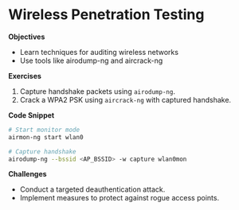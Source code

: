 # Wireless Penetration Testing

**Objectives**

- Learn techniques for auditing wireless networks
- Use tools like airodump-ng and aircrack-ng

**Exercises**

1. Capture handshake packets using `airodump-ng`.
2. Crack a WPA2 PSK using `aircrack-ng` with captured handshake.

**Code Snippet**

```bash
# Start monitor mode
airmon-ng start wlan0

# Capture handshake
airodump-ng --bssid <AP_BSSID> -w capture wlan0mon
```

**Challenges**

- Conduct a targeted deauthentication attack.
- Implement measures to protect against rogue access points. 